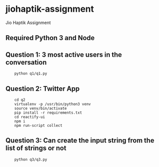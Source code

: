 # jiohaptik-assignment
Jio Haptik Assignment

## Required Python 3 and Node

## Question 1: 3 most active users in the conversation

```
    python q1/q1.py
```

## Question 2: Twitter App

```
    cd q2
    virtualenv -p /usr/bin/python3 venv
    source venv/bin/activate
    pip install -r requirements.txt
    cd reactify-ui
    npm i
    npm run-script collect
```

## Question 3: Can create the input string from the list of strings or not

```
    python q3/q3.py
```
